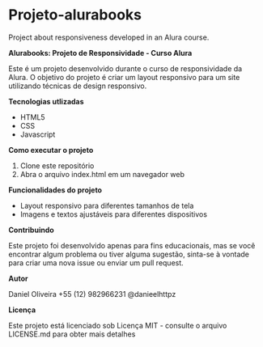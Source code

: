 # Projeto-alurabooks
Project about responsiveness developed in an Alura course.

**Alurabooks: Projeto de Responsividade - Curso Alura**

Este é um projeto desenvolvido durante o curso de responsividade da Alura. O objetivo do projeto é criar um layout responsivo para um site utilizando técnicas de design responsivo.

**Tecnologias utlizadas**

* HTML5
* CSS
* Javascript

**Como executar o projeto**

1. Clone este repositório
2. Abra o arquivo index.html em um navegador web

**Funcionalidades do projeto**

* Layout responsivo para diferentes tamanhos de tela
* Imagens e textos ajustáveis para diferentes dispositivos

**Contribuindo**

Este projeto foi desenvolvido apenas para fins educacionais, mas se você encontrar algum problema ou tiver alguma sugestão, sinta-se à vontade para criar uma nova issue ou enviar um pull request.

**Autor**

Daniel Oliveira
+55 (12) 982966231
@danieelhttpz

**Licença**

Este projeto está licenciado sob Licença MIT - consulte o arquivo LICENSE.md para obter mais detalhes
